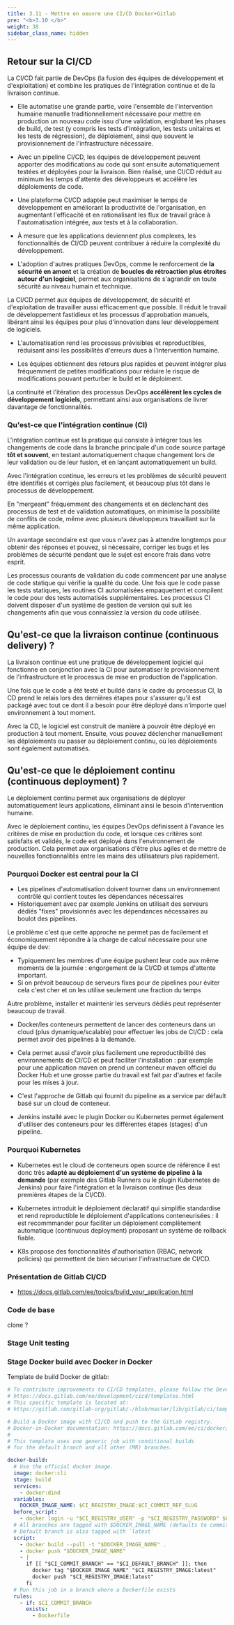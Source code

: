 ```yaml
---
title: 3.11 - Mettre en oeuvre une CI/CD Docker+Gitlab
pre: "<b>3.10 </b>"
weight: 38
sidebar_class_name: hidden
---
```



## Retour sur la CI/CD

La CI/CD fait partie de DevOps (la fusion des équipes de développement et d'exploitation) et combine les pratiques de l'intégration continue et de la livraison continue.

- Elle automatise une grande partie, voire l'ensemble de l'intervention humaine manuelle traditionnellement nécessaire pour mettre en production un nouveau code issu d'une validation, englobant les phases de build, de test (y compris les tests d'intégration, les tests unitaires et les tests de régression), de déploiement, ainsi que souvent le provisionnement de l'infrastructure nécessaire.

- Avec un pipeline CI/CD, les équipes de développement peuvent apporter des modifications au code qui sont ensuite automatiquement testées et déployées pour la livraison. Bien réalisé, une CI/CD réduit au minimum les temps d'attente des développeurs et accélère les déploiements de code.

- Une plateforme CI/CD adaptée peut maximiser le temps de développement en améliorant la productivité de l'organisation, en augmentant l'efficacité et en rationalisant les flux de travail grâce à l'automatisation intégrée, aux tests et à la collaboration.

- À mesure que les applications deviennent plus complexes, les fonctionnalités de CI/CD peuvent contribuer à réduire la complexité du développement.

- L'adoption d'autres pratiques DevOps, comme le renforcement de **la sécurité en amont** et la création de **boucles de rétroaction plus étroites autour d'un logiciel**, permet aux organisations de s'agrandir en toute sécurité au niveau humain et technique.

La CI/CD permet aux équipes de développement, de sécurité et d'exploitation de travailler aussi efficacement que possible. Il réduit le travail de développement fastidieux et les processus d'approbation manuels, libérant ainsi les équipes pour plus d'innovation dans leur développement de logiciels.

- L'automatisation rend les processus prévisibles et reproductibles, réduisant ainsi les possibilités d'erreurs dues à l'intervention humaine.

- Les équipes obtiennent des retours plus rapides et peuvent intégrer plus fréquemment de petites modifications pour réduire le risque de modifications pouvant perturber le build et le déploiment.

La continuité et l'itération des processus DevOps **accélèrent les cycles de développement logiciels**, permettant ainsi aux organisations de livrer davantage de fonctionnalités.

### Qu'est-ce que l'intégration continue (CI)

L'intégration continue est la pratique qui consiste à intégrer tous les changements de code dans la branche principale d'un code source partagé **tôt et souvent**, en testant automatiquement chaque changement lors de leur validation ou de leur fusion, et en lançant automatiquement un build.

Avec l'intégration continue, les erreurs et les problèmes de sécurité peuvent être identifiés et corrigés plus facilement, et beaucoup plus tôt dans le processus de développement.

En "mergeant" fréquemment des changements et en déclenchant des processus de test et de validation automatiques, on minimise la possibilité de conflits de code, même avec plusieurs développeurs travaillant sur la même application.

Un avantage secondaire est que vous n'avez pas à attendre longtemps pour obtenir des réponses et pouvez, si nécessaire, corriger les bugs et les problèmes de sécurité pendant que le sujet est encore frais dans votre esprit.

Les processus courants de validation du code commencent par une analyse de code statique qui vérifie la qualité du code. Une fois que le code passe les tests statiques, les routines CI automatisées empaquettent et compilent le code pour des tests automatisés supplémentaires. Les processus CI doivent disposer d'un système de gestion de version qui suit les changements afin que vous connaissiez la version du code utilisée.

## Qu'est-ce que la livraison continue (continuous delivery) ?

La livraison continue est une pratique de développement logiciel qui fonctionne en conjonction avec la CI pour automatiser le provisionnement de l'infrastructure et le processus de mise en production de l'application.

Une fois que le code a été testé et buildé dans le cadre du processus CI, la CD prend le relais lors des dernières étapes pour s'assurer qu'il est packagé avec tout ce dont il a besoin pour être déployé dans n'importe quel environnement à tout moment.

Avec la CD, le logiciel est construit de manière à pouvoir être déployé en production à tout moment. Ensuite, vous pouvez déclencher manuellement les déploiements ou passer au déploiement continu, où les déploiements sont également automatisés.

## Qu'est-ce que le déploiement continu (continuous deployment) ?

Le déploiement continu permet aux organisations de déployer automatiquement leurs applications, éliminant ainsi le besoin d'intervention humaine. 

Avec le déploiement continu, les équipes DevOps définissent à l'avance les critères de mise en production du code, et lorsque ces critères sont satisfaits et validés, le code est déployé dans l'environnement de production. Cela permet aux organisations d'être plus agiles et de mettre de nouvelles fonctionnalités entre les mains des utilisateurs plus rapidement.

### Pourquoi Docker est central pour la CI

- Les pipelines d'automatisation doivent tourner dans un environnement contrôlé qui contient toutes les dépendances nécessaires
- Historiquement avec par exemple Jenkins on utilisait des serveurs dédiés "fixes" provisionnés avec les dépendances nécessaires au boulot des pipelines.

Le problème c'est que cette approche ne permet pas de facilement et économiquement répondre à la charge de calcul nécessaire pour une équipe de dev:

- Typiquement les membres d'une équipe pushent leur code aux même moments de la journée : engorgement de la CI/CD et temps d'attente important.
- Si on prévoit beaucoup de serveurs fixes pour de pipelines pour éviter cela c'est cher et on les utilise seulement une fraction du temps

Autre problème, installer et maintenir les serveurs dédiés peut représenter beaucoup de travail.

- Docker/les conteneurs permettent de lancer des conteneurs dans un cloud (plus dynamique/scalable) pour effectuer les jobs de CI/CD : cela permet avoir des pipelines à la demande.
- Cela permet aussi d'avoir plus facilement une reproductibilité des environnements de CI/CD et peut faciliter l'installation : par exemple pour une application maven on prend un conteneur maven officiel du Docker Hub et une grosse partie du travail est fait par d'autres et facile pour les mises à jour.

- C'est l'approche de Gitlab qui fournit du pipeline as a service par défault basé sur un cloud de conteneur.
- Jenkins installé avec le plugin Docker ou Kubernetes permet également d'utiliser des conteneurs pour les différentes étapes (stages) d'un pipeline.

### Pourquoi Kubernetes 

- Kubernetes est le cloud de conteneurs open source de référence il est donc très **adapté au déploiement d'un système de pipeline à la demande** (par exemple des Gitlab Runners ou le plugin Kubernetes de Jenkins) pour faire l'intégration et la livraison continue (les deux premières étapes de la CI/CD).

- Kubernetes introduit le déploiement déclaratif qui simplifie standardise et rend reproductible le déploiement d'applications conteneurisées : il est recommmander pour faciliter un déploiement complètement automatique (continuous deployment) proposant un système de rollback fiable.

- K8s propose des fonctionnalités d'authorisation (RBAC, network policies) qui permettent de bien sécuriser l'infrastructure de CI/CD.

### Présentation de Gitlab CI/CD

- https://docs.gitlab.com/ee/topics/build_your_application.html


### Code de base

clone ?

### Stage Unit testing


### Stage Docker build avec Docker in Docker


Template de build Docker de gitlab:

```yaml
# To contribute improvements to CI/CD templates, please follow the Development guide at:
# https://docs.gitlab.com/ee/development/cicd/templates.html
# This specific template is located at:
# https://gitlab.com/gitlab-org/gitlab/-/blob/master/lib/gitlab/ci/templates/Docker.gitlab-ci.yml

# Build a Docker image with CI/CD and push to the GitLab registry.
# Docker-in-Docker documentation: https://docs.gitlab.com/ee/ci/docker/using_docker_build.html
#
# This template uses one generic job with conditional builds
# for the default branch and all other (MR) branches.

docker-build:
  # Use the official docker image.
  image: docker:cli
  stage: build
  services:
    - docker:dind
  variables:
    DOCKER_IMAGE_NAME: $CI_REGISTRY_IMAGE:$CI_COMMIT_REF_SLUG
  before_script:
    - docker login -u "$CI_REGISTRY_USER" -p "$CI_REGISTRY_PASSWORD" $CI_REGISTRY
  # All branches are tagged with $DOCKER_IMAGE_NAME (defaults to commit ref slug)
  # Default branch is also tagged with `latest`
  script:
    - docker build --pull -t "$DOCKER_IMAGE_NAME" .
    - docker push "$DOCKER_IMAGE_NAME"
    - |
      if [[ "$CI_COMMIT_BRANCH" == "$CI_DEFAULT_BRANCH" ]]; then
        docker tag "$DOCKER_IMAGE_NAME" "$CI_REGISTRY_IMAGE:latest"
        docker push "$CI_REGISTRY_IMAGE:latest"
      fi
  # Run this job in a branch where a Dockerfile exists
  rules:
    - if: $CI_COMMIT_BRANCH
      exists:
        - Dockerfile
